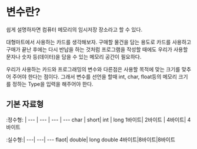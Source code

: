 # 변수란?

쉽게 설명하자면 컴퓨터 메모리의 임시저장 장소라고 할 수 있다.

대형마트에서 사용하는 카드를 생각해보자.
구매할 물건을 담는 용도로 카드를 사용하고 구매가 끝난 후에는 다시 반납을 하는 것처럼
프로그램을 작성할 때에도 우리가 사용할 문자나 숫자 등(데이터)을 담을 수 있는 메모리 공간이 필요하다.

우리가 사용하는 카드와 프로그래밍의 변수와 다른점은 사용할 목적에 맞는 크기를 맞추어 주어야 한다는 점이다.
그래서 변수를 선언을 할때 int, char, float등의 메모리 크기를 정하는 Type을 입력을 해주어야 한다.


## 기본 자료형 
:정수형:             |
---  | ---  | --- | --- 
char | short| int | long
1바이트| 2바이트 | 4바이트| 4바이트

:실수형:|
---| ---| ---
flaot| double| long double
4바이트|8바이트|8바이트




